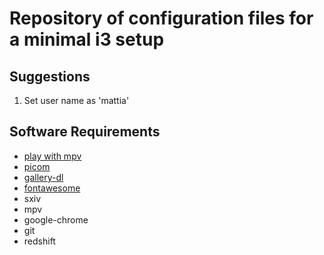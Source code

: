 # Repository of configuration files for a minimal i3 setup
## Suggestions
1. Set user name as 'mattia'
## Software Requirements
- [play with mpv](https://github.com/Thann/play-with-mpv)
- [picom](https://github.com/yshui/picom)
- [gallery-dl](https://github.com/mikf/gallery-dl)
- [fontawesome](https://fontawesome.com/docs/desktop/)
- sxiv
- mpv
- google-chrome
- git
- redshift
